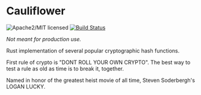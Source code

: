 # Cauliflower

![Apache2/MIT licensed][license-image]
[![Build Status][build-image]][build-link]

*Not meant for production use.*

Rust implementation of several popular cryptographic hash functions.

First rule of crypto is "DONT ROLL YOUR OWN CRYPTO". The best way to test a rule as old as time is to break it, together. 

Named in honor of the greatest heist movie of all time, Steven Soderbergh's LOGAN LUCKY.

[//]: # (badges)

[license-image]: https://img.shields.io/badge/license-Apache2.0/MIT-blue.svg
[build-image]: https://github.com/judgegrubb/Cauliflower/actions/workflows/rust.yml/badge.svg
[build-link]: https://github.com/judgegrubb/Cauliflower/actions/workflows/rust.yml

